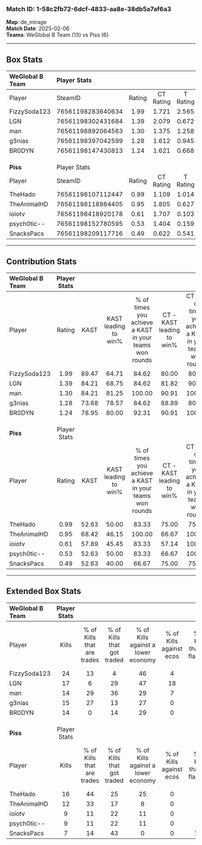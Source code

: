 ### Match ID: 1-58c2fb72-6dcf-4833-aa8e-38db5a7af6a3  
**Map**: de_mirage  
**Match Date**: 2025-02-06  
**Teams**: WeGlobal B Team (13) vs Piss (6)  

---  

## Box Stats  

| **WeGlobal B Team** | Player Stats      |        |           |          |       |       |       |         |        |      |     |
| :- | :- | :-: | :-: | :-: | :-: | :-: | :-: | :-: | :-: | :-: | :-: |
| Player              | SteamID           | Rating | CT Rating | T Rating | KAST  |  ADR  | Kills | Assists | Deaths | K/D  | HS% |
| FizzySoda123        | 76561198283640634 |  1.99  |   1.721   |  2.565   | 89.47 | 122.4 |  24   |    4    |   8    | 3.00 | 41  |
| LGN                 | 76561198302431684 |  1.39  |   2.079   |  0.672   | 84.21 | 96.6  |  17   |    5    |   14   | 1.21 | 88  |
| man                 | 76561198892064563 |  1.30  |   1.375   |  1.258   | 84.21 | 85.2  |  14   |    5    |   11   | 1.27 | 42  |
| g3nias              | 76561198397042599 |  1.28  |   1.612   |  0.945   | 73.68 | 86.7  |  15   |    6    |   11   | 1.36 | 66  |
| BR0DYN              | 76561198147430813 |  1.24  |   1.621   |  0.668   | 78.95 | 63.4  |  14   |    3    |   9    | 1.56 | 50  |
|                     |                   |        |           |          |       |       |       |         |        |      |     |
|                     |                   |        |           |          |       |       |       |         |        |      |     |
|                     |                   |        |           |          |       |       |       |         |        |      |     |
| **Piss**            | Player Stats      |        |           |          |       |       |       |         |        |      |     |
| Player              | SteamID           | Rating | CT Rating | T Rating | KAST  |  ADR  | Kills | Assists | Deaths | K/D  | HS% |
| TheHado             | 76561198107112447 |  0.99  |   1.109   |  1.014   | 52.63 | 84.4  |  16   |    5    |   17   | 0.94 | 43  |
| TheAnimalHD         | 76561198118984405 |  0.95  |   1.805   |  0.627   | 68.42 | 82.4  |  12   |    5    |   16   | 0.75 | 33  |
| ioiotv              | 76561198418920178 |  0.61  |   1.707   |  0.103   | 57.89 | 52.2  |   9   |    5    |   17   | 0.53 | 66  |
| psych0tic--         | 76561198152780595 |  0.53  |   1.404   |  0.159   | 52.63 | 45.1  |   9   |    2    |   17   | 0.53 | 44  |
| SnacksPacs          | 76561198209117716 |  0.49  |   0.622   |  0.541   | 52.63 | 55.7  |   7   |    4    |   17   | 0.41 | 85  |
---  

## Contribution Stats  

| **WeGlobal B Team** | Player Stats |       |                      |                                                        |                           |                                                             |                          |                                                            |
| :- | :-: | :-: | :-: | :-: | :-: | :-: | :-: | :-: |
| Player              |    Rating    | KAST  | KAST leading to win% | % of times you achieve a KAST in your teams won rounds | CT - KAST leading to win% | CT - % of times you achieve a KAST in your teams won rounds | T - KAST leading to win% | T - % of times you achieve a KAST in your teams won rounds |
| FizzySoda123        |     1.99     | 89.47 |        64.71         |                         84.62                          |           80.00           |                            80.00                            |          42.86           |                           100.00                           |
| LGN                 |     1.39     | 84.21 |        68.75         |                         84.62                          |           81.82           |                            90.00                            |          40.00           |                           66.67                            |
| man                 |     1.30     | 84.21 |        81.25         |                         100.00                         |           90.91           |                           100.00                            |          60.00           |                           100.00                           |
| g3nias              |     1.28     | 73.68 |        78.57         |                         84.62                          |           88.89           |                            80.00                            |          60.00           |                           100.00                           |
| BR0DYN              |     1.24     | 78.95 |        80.00         |                         92.31                          |           90.91           |                           100.00                            |          50.00           |                           66.67                            |
|                     |              |       |                      |                                                        |                           |                                                             |                          |                                                            |
|                     |              |       |                      |                                                        |                           |                                                             |                          |                                                            |
|                     |              |       |                      |                                                        |                           |                                                             |                          |                                                            |
| **Piss**            | Player Stats |       |                      |                                                        |                           |                                                             |                          |                                                            |
| Player              |    Rating    | KAST  | KAST leading to win% | % of times you achieve a KAST in your teams won rounds | CT - KAST leading to win% | CT - % of times you achieve a KAST in your teams won rounds | T - KAST leading to win% | T - % of times you achieve a KAST in your teams won rounds |
| TheHado             |     0.99     | 52.63 |        50.00         |                         83.33                          |           75.00           |                            75.00                            |          33.33           |                           100.00                           |
| TheAnimalHD         |     0.95     | 68.42 |        46.15         |                         100.00                         |           66.67           |                           100.00                            |          28.57           |                           100.00                           |
| ioiotv              |     0.61     | 57.89 |        45.45         |                         83.33                          |           57.14           |                           100.00                            |          25.00           |                           50.00                            |
| psych0tic--         |     0.53     | 52.63 |        50.00         |                         83.33                          |           66.67           |                           100.00                            |          25.00           |                           50.00                            |
| SnacksPacs          |     0.49     | 52.63 |        40.00         |                         66.67                          |           75.00           |                            75.00                            |          16.67           |                           50.00                            |
---  

## Extended Box Stats  

| **WeGlobal B Team** | Player Stats |                            |                            |                                    |                         |                              |                                 |        |                             |                                     |                          |                               |                            |
| :- | :-: | :-: | :-: | :-: | :-: | :-: | :-: | :-: | :-: | :-: | :-: | :-: | :-: |
| Player              |    Kills     | % of Kills that are trades | % of Kills that got traded | % of Kills against a lower economy | % of Kills against ecos | % of Kills that are flawless | % of Kills that are close duels | Deaths | % of Deaths that get traded | % of Deaths against a lower economy | % of Deaths against ecos | % of Deaths that are flawless | % of Deaths that are close |
| FizzySoda123        |      24      |             13             |             4              |                 46                 |            4            |              71              |                0                |   8    |             25              |                 38                  |            0             |              100              |             13             |
| LGN                 |      17      |             6              |             29             |                 47                 |           18            |              65              |                0                |   14   |             43              |                 43                  |            7             |              64               |             7              |
| man                 |      14      |             29             |             36             |                 29                 |            7            |              29              |                0                |   11   |              9              |                 27                  |            0             |              27               |             27             |
| g3nias              |      15      |             27             |             13             |                 27                 |            0            |              67              |               13                |   11   |             27              |                 27                  |            9             |              82               |             9              |
| BR0DYN              |      14      |             0              |             14             |                 29                 |            0            |              64              |                7                |   9    |             11              |                 33                  |            0             |              89               |             0              |
|                     |              |                            |                            |                                    |                         |                              |                                 |        |                             |                                     |                          |                               |                            |
|                     |              |                            |                            |                                    |                         |                              |                                 |        |                             |                                     |                          |                               |                            |
|                     |              |                            |                            |                                    |                         |                              |                                 |        |                             |                                     |                          |                               |                            |
| **Piss**            | Player Stats |                            |                            |                                    |                         |                              |                                 |        |                             |                                     |                          |                               |                            |
| Player              |    Kills     | % of Kills that are trades | % of Kills that got traded | % of Kills against a lower economy | % of Kills against ecos | % of Kills that are flawless | % of Kills that are close duels | Deaths | % of Deaths that get traded | % of Deaths against a lower economy | % of Deaths against ecos | % of Deaths that are flawless | % of Deaths that are close |
| TheHado             |      16      |             44             |             25             |                 25                 |            0            |              63              |               13                |   17   |             12              |                 12                  |            0             |              59               |             6              |
| TheAnimalHD         |      12      |             33             |             17             |                 8                  |            0            |              58              |               17                |   16   |             25              |                  6                  |            0             |              50               |             0              |
| ioiotv              |      9       |             11             |             22             |                 11                 |            0            |              78              |               11                |   17   |             18              |                  6                  |            0             |              65               |             0              |
| psych0tic--         |      9       |             11             |             22             |                 11                 |            0            |              56              |               11                |   17   |             18              |                 12                  |            0             |              71               |             6              |
| SnacksPacs          |      7       |             14             |             43             |                 0                  |            0            |             100              |                0                |   17   |             18              |                  6                  |            0             |              59               |             6              |
